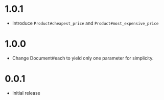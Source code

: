 # 1.0.1

- Introduce `Product#cheapest_price` and `Product#most_expensive_price`

# 1.0.0

- Change Document#each to yield only one parameter for simplicity.

# 0.0.1

- Initial release
